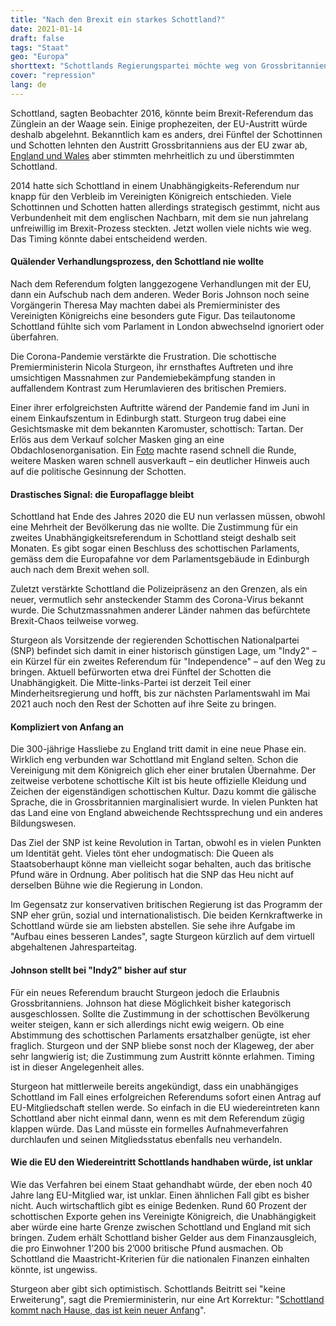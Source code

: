 ```yaml
---
title: "Nach den Brexit ein starkes Schottland?"
date: 2021-01-14
draft: false
tags: "Staat"
geo: "Europa"
shorttext: "Schottlands Regierungspartei möchte weg von Grossbritannien. Auch eine wachsende Mehrheit der Bevölkerung hat dieses Ziel."
cover: "repression"
lang: de
---
```


Schottland, sagten Beobachter 2016, könnte beim Brexit-Referendum das Zünglein an der Waage sein. Einige prophezeiten, der EU-Austritt würde deshalb abgelehnt. Bekanntlich kam es anders, drei Fünftel der Schottinnen und Schotten lehnten den Austritt Grossbritanniens aus der EU zwar ab, [England und Wales](https://www.bbc.com/news/politics/eu_referendum/results "UK votes to LEAVE the EU") aber stimmten mehrheitlich zu und überstimmten Schottland.

2014 hatte sich Schottland in einem Unabhängigkeits-Referendum nur knapp für den Verbleib im Vereinigten Königreich entschieden. Viele Schottinnen und Schotten hatten allerdings strategisch gestimmt, nicht aus Verbundenheit mit dem englischen Nachbarn, mit dem sie nun jahrelang unfreiwillig im Brexit-Prozess steckten. Jetzt wollen viele nichts wie weg. Das Timing könnte dabei entscheidend werden.

#### Quälender Verhandlungsprozess, den Schottland nie wollte

Nach dem Referendum folgten langgezogene Verhandlungen mit der EU, dann ein Aufschub nach dem anderen. Weder Boris Johnson noch seine Vorgängerin Theresa May machten dabei als Premierminister des Vereinigten Königreichs eine besonders gute Figur. Das teilautonome Schottland fühlte sich vom Parlament in London abwechselnd ignoriert oder überfahren.

Die Corona-Pandemie verstärkte die Frustration. Die schottische Premierministerin Nicola Sturgeon, ihr ernsthaftes Auftreten und ihre umsichtigen Massnahmen zur Pandemiebekämpfung standen in auffallendem Kontrast zum Herumlavieren des britischen Premiers.

Einer ihrer erfolgreichsten Auftritte wärend der Pandemie fand im Juni in einem Einkaufszentum in Edinburgh statt. Sturgeon trug dabei eine Gesichtsmaske mit dem bekannten Karomuster, schottisch: Tartan. Der Erlös aus dem Verkauf solcher Masken ging an eine Obdachlosenorganisation. Ein [Foto](https://www.gettyimages.de/detail/nachrichtenfoto/first-minister-of-scotland-nicola-sturgeon-wears-a-nachrichtenfoto/1252616101 "Nicola Sturgeon Visits New Look Ahead Of Lockdown Reopening") machte rasend schnell die Runde, weitere Masken waren schnell ausverkauft – ein deutlicher Hinweis auch auf die politische Gesinnung der Schotten.

#### Drastisches Signal: die Europaflagge bleibt

Schottland hat Ende des Jahres 2020 die EU nun verlassen müssen, obwohl eine Mehrheit der Bevölkerung das nie wollte. Die Zustimmung für ein zweites Unabhängigkeitsreferendum in Schottland steigt deshalb seit Monaten. Es gibt sogar einen Beschluss des schottischen Parlaments, gemäss dem die Europafahne vor dem Parlamentsgebäude in Edinburgh auch nach dem Brexit wehen soll.

Zuletzt verstärkte Schottland die Polizeipräsenz an den Grenzen, als ein neuer, vermutlich sehr ansteckender Stamm des Corona-Virus bekannt wurde. Die Schutzmassnahmen anderer Länder nahmen das befürchtete Brexit-Chaos teilweise vorweg.

Sturgeon als Vorsitzende der regierenden Schottischen Nationalpartei (SNP) befindet sich damit in einer historisch günstigen Lage, um "Indy2" – ein Kürzel für ein zweites Referendum für "Independence" – auf den Weg zu bringen. Aktuell befürworten etwa drei Fünftel der Schotten die Unabhängigkeit. Die Mitte-links-Partei ist derzeit Teil einer Minderheitsregierung und hofft, bis zur nächsten Parlamentswahl im Mai 2021 auch noch den Rest der Schotten auf ihre Seite zu bringen.

#### Kompliziert von Anfang an

Die 300-jährige Hassliebe zu England tritt damit in eine neue Phase ein. Wirklich eng verbunden war Schottland mit England selten. Schon die Vereinigung mit dem Königreich glich eher einer brutalen Übernahme. Der zeitweise verbotene schottische Kilt ist bis heute offizielle Kleidung und Zeichen der eigenständigen schottischen Kultur. Dazu kommt die gälische Sprache, die in Grossbritannien marginalisiert wurde. In vielen Punkten hat das Land eine von England abweichende Rechtssprechung und ein anderes Bildungswesen.

Das Ziel der SNP ist keine Revolution in Tartan, obwohl es in vielen Punkten um Identität geht. Vieles tönt eher undogmatisch: Die Queen als Staatsoberhaupt könne man vielleicht sogar behalten, auch das britische Pfund wäre in Ordnung. Aber politisch hat die SNP das Heu nicht auf derselben Bühne wie die Regierung in London.

Im Gegensatz zur konservativen britischen Regierung ist das Programm der SNP eher grün, sozial und internationalistisch. Die beiden Kernkraftwerke in Schottland würde sie am liebsten abstellen. Sie sehe ihre Aufgabe im "Aufbau eines besseren Landes", sagte Sturgeon kürzlich auf dem virtuell abgehaltenen Jahresparteitag.

#### Johnson stellt bei "Indy2" bisher auf stur

Für ein neues Referendum braucht Sturgeon jedoch die Erlaubnis Grossbritanniens. Johnson hat diese Möglichkeit bisher kategorisch ausgeschlossen. Sollte die Zustimmung in der schottischen Bevölkerung weiter steigen, kann er sich allerdings nicht ewig weigern. Ob eine Abstimmung des schottischen Parlaments ersatzhalber genügte, ist eher fraglich. Sturgeon und der SNP bliebe sonst noch der Klageweg, der aber sehr langwierig ist; die Zustimmung zum Austritt könnte erlahmen. Timing ist in dieser Angelegenheit alles.

Sturgeon hat mittlerweile bereits angekündigt, dass ein unabhängiges Schottland im Fall eines erfolgreichen Referendums sofort einen Antrag auf EU-Mitgliedschaft stellen werde. So einfach in die EU wiedereintreten kann Schottland aber nicht einmal dann, wenn es mit dem Referendum zügig klappen würde. Das Land müsste ein formelles Aufnahmeverfahren durchlaufen und seinen Mitgliedsstatus ebenfalls neu verhandeln.

#### Wie die EU den Wiedereintritt Schottlands handhaben würde, ist unklar

Wie das Verfahren bei einem Staat gehandhabt würde, der eben noch 40 Jahre lang EU-Mitglied war, ist unklar. Einen ähnlichen Fall gibt es bisher nicht. Auch wirtschaftlich gibt es einige Bedenken. Rund 60 Prozent der schottischen Exporte gehen ins Vereinigte Königreich, die Unabhängigkeit aber würde eine harte Grenze zwischen Schottland und England mit sich bringen. Zudem erhält Schottland bisher Gelder aus dem Finanzausgleich, die pro Einwohner 1’200 bis 2’000 britische Pfund ausmachen. Ob Schottland die Maastricht-Kriterien für die nationalen Finanzen einhalten könnte, ist ungewiss.

Sturgeon aber gibt sich optimistisch. Schottlands Beitritt sei "keine Erweiterung", sagt die Premierministerin, nur eine Art Korrektur: "[Schottland kommt nach Hause, das ist kein neuer Anfang](https://www.spiegel.de/politik/ausland/schottland-regierungschefin-nicola-sturgeon-will-zuegigen-eu-beitritt-a-caab8750-692b-4c36-aaa4-9bc77681226b "Schottlands Regierungschefin will zügigen EU-Beitritt")".

